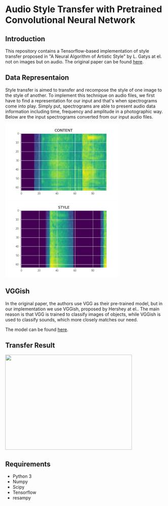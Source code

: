# Audio Style Transfer with Pretrained Convolutional Neural Network

## Introduction

This repository contains a Tensorflow-based implementation of style transfer proposed in "A Neural Algorithm of Artistic Style" by L. Gatys at el. not on images but on audio. The original paper can be found [here](https://arxiv.org/abs/1508.06576).

## Data Representaion

Style transfer is aimed to transfer and recompose the style of one image to the style of another. To implement this technique on audio files, we first have to find a representation for our input and that's when spectrograms come into play. Simply put, spectrograms are able to present audio data information including time, frequency and amplitude in a photographic way. Below are the input spectrograms converted from our input audio files.

<img src="img/Content.jpg" height="240px"> <img src="img/Style.jpg" height="240px">

## VGGish

In the original paper, the authors use VGG as their pre-trained model, but in our implementation we use VGGish, proposed by Hershey at el.. The main reason is that VGG is trained to classify images of objects, while VGGish is used to classify sounds, which more closely matches our need.

The model can be found [here](https://github.com/tensorflow/models/tree/master/research/audioset).

## Transfer Result

<img src="https://media.giphy.com/media/AS7E607TOu1YpqHatH/giphy.gif" width="400" height="300"/>

## Requirements
- Python 3
- Numpy
- Scipy
- Tensorflow
- resampy

